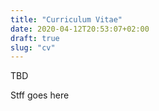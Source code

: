 ```yaml
---
title: "Curriculum Vitae"
date: 2020-04-12T20:53:07+02:00
draft: true
slug: "cv"
---
```

TBD

Stff goes here